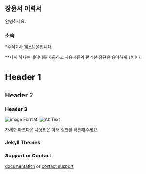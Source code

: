 ## 장윤서 이력서

안녕하세요.

### 소속

*주식회사 웨스트윤입니다.

**저희 회사는 데이터를 가공하고 사용자들의 편리한 접근을 용이하게 합니다.

# Header 1
## Header 2
### Header 3


![image](https://search.pstatic.net/common/?src=http%3A%2F%2Fblogfiles.naver.net%2FMjAyMDAyMTNfMjY4%2FMDAxNTgxNTkyODk0MDAz.D0ilSJuRHVkfrkyJ48BV1RQKeXYUPp6G-a-7SKbze5wg.wN6BSs0DGKyKKVOt1u3oBwpHSSi9EwdXMTv7CZYDKKgg.PNG.ball8568%2F%25BA%25B9%25C1%25F6%25C1%25C1%25C0%25BA%25C8%25B8%25BB%25E7_%25286%2529.png&type=sc960_832)
Format: ![Alt Text](url)


자세한 마크다운 사용법은 아래 링크를 확인해주세요.

### Jekyll Themes


### Support or Contact

[documentation](https://docs.github.com/categories/github-pages-basics/) or [contact support](https://support.github.com/contact) 
